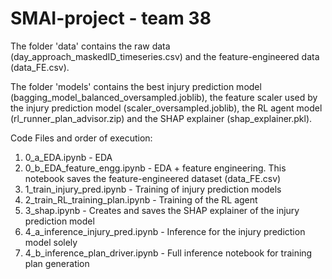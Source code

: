 # SMAI-project - team 38  


The folder 'data' contains the raw data (day_approach_maskedID_timeseries.csv) and the feature-engineered data (data_FE.csv).  


The folder 'models' contains the best injury prediction model (bagging_model_balanced_oversampled.joblib), the feature scaler used by the injury prediction model (scaler_oversampled.joblib), the RL agent model (rl_runner_plan_advisor.zip) and the SHAP explainer (shap_explainer.pkl).


Code Files and order of execution:  
1. 0_a_EDA.ipynb - EDA
2. 0_b_EDA_feature_engg.ipynb - EDA + feature engineering. This notebook saves the feature-engineered dataset (data_FE.csv)
3. 1_train_injury_pred.ipynb - Training of injury prediction models
4. 2_train_RL_training_plan.ipynb - Training of the RL agent 
5. 3_shap.ipynb - Creates and saves the SHAP explainer of the injury prediction model
6. 4_a_inference_injury_pred.ipynb - Inference for the injury prediction model solely
7. 4_b_inference_plan_driver.ipynb - Full inference notebook for training plan generation


